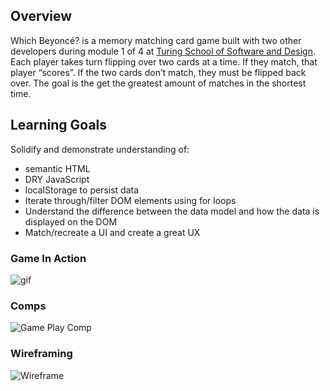 ## Overview
Which Beyoncé? is a memory matching card game built with two other developers during module 1 of 4 at [Turing School of Software and Design](https://turing.io/).
Each player takes turn flipping over two cards at a time. 
If they match, that player “scores”. 
If the two cards don’t match, they must be flipped back over. 
The goal is the get the greatest amount of matches in the shortest time.

## Learning Goals
Solidify and demonstrate understanding of:
- semantic HTML
- DRY JavaScript
- localStorage to persist data
- Iterate through/filter DOM elements using for loops
- Understand the difference between the data model and how the data is displayed on the DOM
- Match/recreate a UI and create a great UX

### Game In Action
![gif](https://media.giphy.com/media/L4SuqCEeP3Plq2jQZN/giphy.gif)

### Comps
![Game Play Comp](assets/UI-gameplay.png)

### Wireframing
![Wireframe](initial-game-UI.png)
